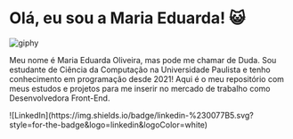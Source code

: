 ### <h1> Olá, eu sou a Maria Eduarda! 😺 </h1>
![giphy](https://github.com/dssduda/dssduda/assets/133231809/6a499abf-2faa-4c08-8de2-64c213055088)
<p>
  Meu nome é Maria Eduarda Oliveira, mas pode me chamar de Duda. Sou estudante de Ciência da Computação na Universidade Paulista e tenho conhecimento em programação desde 2021! Aqui é o meu repositório com meus estudos e projetos para me inserir no mercado de trabalho como Desenvolvedora Front-End. 
</p>
![LinkedIn](https://img.shields.io/badge/linkedin-%230077B5.svg?style=for-the-badge&logo=linkedin&logoColor=white)

